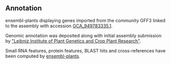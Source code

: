 **Annotation**
----------

ensembl-plants displaying genes imported from the community GFF3 linked to the assembly with accession [GCA\_949783335.1](http://www.ebi.ac.uk/ena/data/view/GCA_949783335.1).

Genomic annotation was deposited along with initial assembly submission by ["Leibniz Institute of Plant Genetics and Crop Plant Research"](https://www.ipk-gatersleben.de/en/).

Small RNA features, protein features, BLAST hits and cross-references have been
computed by [ensembl-plants](https://plants.ensembl.org/info/genome/annotation/index.html).
